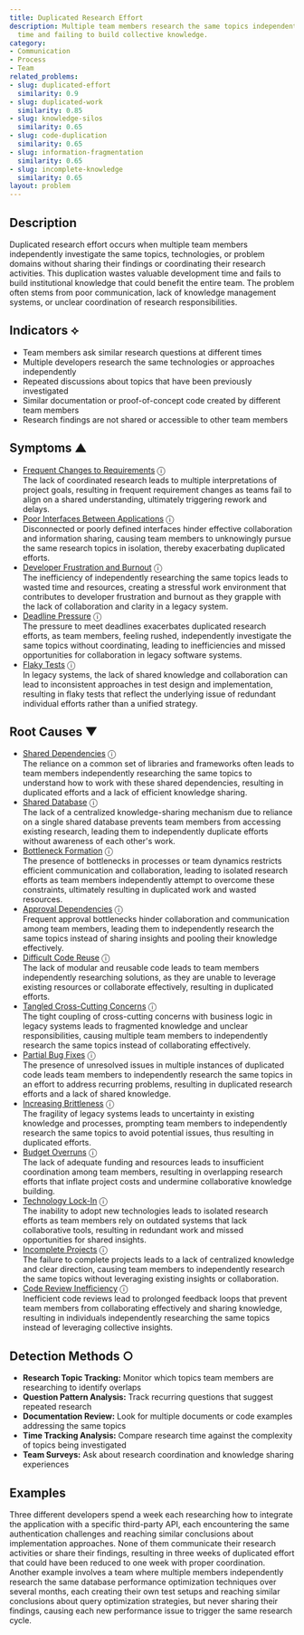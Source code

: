 ```yaml
---
title: Duplicated Research Effort
description: Multiple team members research the same topics independently, wasting
  time and failing to build collective knowledge.
category:
- Communication
- Process
- Team
related_problems:
- slug: duplicated-effort
  similarity: 0.9
- slug: duplicated-work
  similarity: 0.85
- slug: knowledge-silos
  similarity: 0.65
- slug: code-duplication
  similarity: 0.65
- slug: information-fragmentation
  similarity: 0.65
- slug: incomplete-knowledge
  similarity: 0.65
layout: problem
---
```


## Description

Duplicated research effort occurs when multiple team members independently investigate the same topics, technologies, or problem domains without sharing their findings or coordinating their research activities. This duplication wastes valuable development time and fails to build institutional knowledge that could benefit the entire team. The problem often stems from poor communication, lack of knowledge management systems, or unclear coordination of research responsibilities.


## Indicators ⟡

- Team members ask similar research questions at different times
- Multiple developers research the same technologies or approaches independently
- Repeated discussions about topics that have been previously investigated
- Similar documentation or proof-of-concept code created by different team members
- Research findings are not shared or accessible to other team members


## Symptoms ▲

- [Frequent Changes to Requirements](frequent-changes-to-requirements.md) <span class="info-tooltip" title="Confidence: 0.425, Strength: 0.656">ⓘ</span>
<br/>  The lack of coordinated research leads to multiple interpretations of project goals, resulting in frequent requirement changes as teams fail to align on a shared understanding, ultimately triggering rework and delays.
- [Poor Interfaces Between Applications](poor-interfaces-between-applications.md) <span class="info-tooltip" title="Confidence: 0.358, Strength: 0.863">ⓘ</span>
<br/>  Disconnected or poorly defined interfaces hinder effective collaboration and information sharing, causing team members to unknowingly pursue the same research topics in isolation, thereby exacerbating duplicated efforts.
- [Developer Frustration and Burnout](developer-frustration-and-burnout.md) <span class="info-tooltip" title="Confidence: 0.337, Strength: 0.556">ⓘ</span>
<br/>  The inefficiency of independently researching the same topics leads to wasted time and resources, creating a stressful work environment that contributes to developer frustration and burnout as they grapple with the lack of collaboration and clarity in a legacy system.
- [Deadline Pressure](deadline-pressure.md) <span class="info-tooltip" title="Confidence: 0.313, Strength: 0.649">ⓘ</span>
<br/>  The pressure to meet deadlines exacerbates duplicated research efforts, as team members, feeling rushed, independently investigate the same topics without coordinating, leading to inefficiencies and missed opportunities for collaboration in legacy software systems.
- [Flaky Tests](flaky-tests.md) <span class="info-tooltip" title="Confidence: 0.312, Strength: 0.650">ⓘ</span>
<br/>  In legacy systems, the lack of shared knowledge and collaboration can lead to inconsistent approaches in test design and implementation, resulting in flaky tests that reflect the underlying issue of redundant individual efforts rather than a unified strategy.

## Root Causes ▼

- [Shared Dependencies](shared-dependencies.md) <span class="info-tooltip" title="Confidence: 0.382, Strength: 0.879">ⓘ</span>
<br/>  The reliance on a common set of libraries and frameworks often leads to team members independently researching the same topics to understand how to work with these shared dependencies, resulting in duplicated efforts and a lack of efficient knowledge sharing.
- [Shared Database](shared-database.md) <span class="info-tooltip" title="Confidence: 0.367, Strength: 0.883">ⓘ</span>
<br/>  The lack of a centralized knowledge-sharing mechanism due to reliance on a single shared database prevents team members from accessing existing research, leading them to independently duplicate efforts without awareness of each other's work.
- [Bottleneck Formation](bottleneck-formation.md) <span class="info-tooltip" title="Confidence: 0.359, Strength: 0.793">ⓘ</span>
<br/>  The presence of bottlenecks in processes or team dynamics restricts efficient communication and collaboration, leading to isolated research efforts as team members independently attempt to overcome these constraints, ultimately resulting in duplicated work and wasted resources.
- [Approval Dependencies](approval-dependencies.md) <span class="info-tooltip" title="Confidence: 0.356, Strength: 0.766">ⓘ</span>
<br/>  Frequent approval bottlenecks hinder collaboration and communication among team members, leading them to independently research the same topics instead of sharing insights and pooling their knowledge effectively.
- [Difficult Code Reuse](difficult-code-reuse.md) <span class="info-tooltip" title="Confidence: 0.354, Strength: 0.879">ⓘ</span>
<br/>  The lack of modular and reusable code leads to team members independently researching solutions, as they are unable to leverage existing resources or collaborate effectively, resulting in duplicated efforts.
- [Tangled Cross-Cutting Concerns](tangled-cross-cutting-concerns.md) <span class="info-tooltip" title="Confidence: 0.352, Strength: 0.917">ⓘ</span>
<br/>  The tight coupling of cross-cutting concerns with business logic in legacy systems leads to fragmented knowledge and unclear responsibilities, causing multiple team members to independently research the same topics instead of collaborating effectively.
- [Partial Bug Fixes](partial-bug-fixes.md) <span class="info-tooltip" title="Confidence: 0.339, Strength: 0.859">ⓘ</span>
<br/>  The presence of unresolved issues in multiple instances of duplicated code leads team members to independently research the same topics in an effort to address recurring problems, resulting in duplicated research efforts and a lack of shared knowledge.
- [Increasing Brittleness](increasing-brittleness.md) <span class="info-tooltip" title="Confidence: 0.322, Strength: 0.820">ⓘ</span>
<br/>  The fragility of legacy systems leads to uncertainty in existing knowledge and processes, prompting team members to independently research the same topics to avoid potential issues, thus resulting in duplicated efforts.
- [Budget Overruns](budget-overruns.md) <span class="info-tooltip" title="Confidence: 0.319, Strength: 0.924">ⓘ</span>
<br/>  The lack of adequate funding and resources leads to insufficient coordination among team members, resulting in overlapping research efforts that inflate project costs and undermine collaborative knowledge building.
- [Technology Lock-In](technology-lock-in.md) <span class="info-tooltip" title="Confidence: 0.312, Strength: 0.790">ⓘ</span>
<br/>  The inability to adopt new technologies leads to isolated research efforts as team members rely on outdated systems that lack collaborative tools, resulting in redundant work and missed opportunities for shared insights.
- [Incomplete Projects](incomplete-projects.md) <span class="info-tooltip" title="Confidence: 0.306, Strength: 0.905">ⓘ</span>
<br/>  The failure to complete projects leads to a lack of centralized knowledge and clear direction, causing team members to independently research the same topics without leveraging existing insights or collaboration.
- [Code Review Inefficiency](code-review-inefficiency.md) <span class="info-tooltip" title="Confidence: 0.303, Strength: 0.871">ⓘ</span>
<br/>  Inefficient code reviews lead to prolonged feedback loops that prevent team members from collaborating effectively and sharing knowledge, resulting in individuals independently researching the same topics instead of leveraging collective insights.

## Detection Methods ○

- **Research Topic Tracking:** Monitor which topics team members are researching to identify overlaps
- **Question Pattern Analysis:** Track recurring questions that suggest repeated research
- **Documentation Review:** Look for multiple documents or code examples addressing the same topics
- **Time Tracking Analysis:** Compare research time against the complexity of topics being investigated
- **Team Surveys:** Ask about research coordination and knowledge sharing experiences


## Examples

Three different developers spend a week each researching how to integrate the application with a specific third-party API, each encountering the same authentication challenges and reaching similar conclusions about implementation approaches. None of them communicate their research activities or share their findings, resulting in three weeks of duplicated effort that could have been reduced to one week with proper coordination. Another example involves a team where multiple members independently research the same database performance optimization techniques over several months, each creating their own test setups and reaching similar conclusions about query optimization strategies, but never sharing their findings, causing each new performance issue to trigger the same research cycle.
